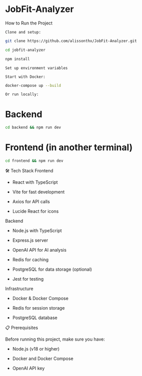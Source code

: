 # JobFit-Analyzer

How to Run the Project

    Clone and setup:

```bash
git clone https://github.com/alissonthx/JobFit-Analyzer.git
```

```bash
cd jobfit-analyzer
```

```bash
npm install
```

    Set up environment variables

    Start with Docker:

```bash
docker-compose up --build
```

    Or run locally:

# Backend

``` bash
cd backend && npm run dev
``` 

# Frontend (in another terminal)

```bash
cd frontend && npm run dev
```

🛠️ Tech Stack
Frontend

- React with TypeScript

- Vite for fast development

- Axios for API calls

- Lucide React for icons

Backend

- Node.js with TypeScript

- Express.js server

- OpenAI API for AI analysis

- Redis for caching

- PostgreSQL for data storage (optional)

- Jest for testing

Infrastructure

- Docker & Docker Compose

- Redis for session storage

- PostgreSQL database

📋 Prerequisites

Before running this project, make sure you have:

- Node.js (v18 or higher)

- Docker and Docker Compose

- OpenAI API key
